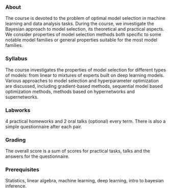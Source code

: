 ### About
The course is devoted to the problem of optimal model selection in machine learning and data analysis tasks. During the course, we investigate the Bayesian approach to model selection, its theoretical and practical aspects. We consider properties of model selection methods both specific to some notable model families or general properties suitable for the most model families.

### Syllabus
The course investigates the properties of model selection for different types of models: from linear to mixtures of experts built on deep learning models. Various approaches to model selection and hyperparameter optimization are discussed, including gradient-based methods, sequential model based optimization methods, methods based on hypernetworks and supernetworks.

### Labworks
4 practical homeworks and 2 oral talks (optional) every term. There is also a simple questionnaire after each pair.

### Grading
The overall score is a sum of scores for practical tasks, talks and the answers for the questionnaire.

### Prerequisites
Statistics, linear algebra, machine learning, deep learning, intro to bayesian inference.
